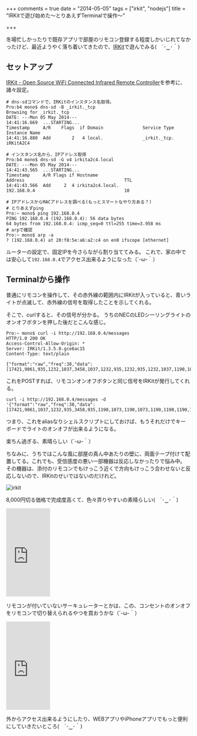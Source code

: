 +++
comments = true
date = "2014-05-05"
tags = ["irkit", "nodejs"]
title = "IRKitで遊び始めた〜とりあえずTerminalで操作〜"

+++

冬場忙しかったりで既存アプリで部屋のリモコン登録する程度しかいじれてなかったけど、最近ようやく落ち着いてきたので、[IRKit](http://www.amazon.co.jp/gp/product/B00H91KK26/ref=as_li_ss_tl?ie=UTF8&camp=247&creative=7399&creativeASIN=B00H91KK26&linkCode=as2&tag=mono0926-22)で遊んでみる(　´･‿･｀)

## セットアップ

[IRKit - Open Source WiFi Connected Infrared Remote Controller](http://getirkit.com/)を参考に、諸々設定。

```
# dns-sdコマンドで、IRKitのインスタンス名取得。
Pro:b4 mono$ dns-sd -B _irkit._tcp
Browsing for _irkit._tcp
DATE: ---Mon 05 May 2014---
14:41:16.669  ...STARTING...
Timestamp     A/R    Flags  if Domain               Service Type         Instance Name
14:41:16.880  Add        2   4 local.               _irkit._tcp.         iRKitA2C4
```

<!-- more -->

```
# インスタンス名から、IPアドレス取得
Pro:b4 mono$ dns-sd -G v4 irkita2c4.local
DATE: ---Mon 05 May 2014---
14:41:43.565  ...STARTING...
Timestamp     A/R Flags if Hostname                               Address                                      TTL
14:41:43.566  Add     2  4 irkita2c4.local.                       192.168.0.4                                  10
```

```
# IPアドレスからMACアドレスを調べる(もっとスマートなやり方ある？)
# とりあえずping
Pro:~ mono$ ping 192.168.0.4
PING 192.168.0.4 (192.168.0.4): 56 data bytes
64 bytes from 192.168.0.4: icmp_seq=0 ttl=255 time=3.958 ms
# arpで確認
Pro:~ mono$ arp -a
? (192.168.0.4) at 20:f8:5e:a6:a2:c4 on en0 ifscope [ethernet]
```

ルーターの設定で、固定IPを今さらながら割り当ててみる。
これで、家の中では安心して```192.168.0.4```でアクセス出来るようになった（´-ω-｀）


## Terminalから操作

普通にリモコンを操作して、その赤外線の範囲内にIRKitが入っていると、青いライトが点滅して、赤外線の信号を取得したことを示してくれる。

そこで、curlすると、その信号が分かる。
うちのNECのLEDシーリングライトのオンオフボタンを押した後だとこんな感じ。

```
Pro:~ mono$ curl -i http://192.168.0.4/messages
HTTP/1.0 200 OK
Access-Control-Allow-Origin: *
Server: IRKit/1.3.5.0.gce6ac15
Content-Type: text/plain

{"format":"raw","freq":38,"data":[17421,9061,935,1232,1037,3458,1037,1232,935,1232,935,1232,1037,1190,1037,1190,1037,3458,1037,3458,1037,1037,1037,3458,1037,3458,1037,1150,1037,3341,1073,3341,1073,1232,935,3458,935,3458,935,1232,1037,3341,935,1190,1073,3458,935,1190,1002,3458,1073,1073,1073,1190,1037,3458,1037,1190,1190,3228,968,1190,1073,3341,1073,1190,1002]}
```

これをPOSTすれば、リモコンオンオフボタンと同じ信号をIRKitが発行してくれる。
```
curl -i http://192.168.0.4/messages -d '{"format":"raw","freq":38,"data":[17421,9061,1037,1232,935,3458,935,1190,1073,1190,1073,1190,1190,1190,1073,1190,935,3458,1037,3341,1037,1190,935,3458,1002,3458,1002,1111,1111,3341,968,3458,968,1150,1150,3458,1037,3341,1037,1275,1002,3458,1002,1190,1037,3341,1037,1150,1150,3341,1037,1190,935,1275,935,3458,1037,1190,1002,3458,1037,1232,935,3458,1111,1111,1111]}'
```

つまり、これをaliasなりシェルスクリプトにしておけば、もうそれだけでキーボードでライトのオンオフが出来るようになる。

楽ちん過ぎる、素晴らしい（´-ω-｀）


ちなみに、うちではこんな風に部屋の真ん中あたりの壁に、両面テープ付けて配置してる。これでも、受信感度の悪い一部機器は反応しなかったりで悩み中。
その機器は、添付のリモコンでもけっこう近くで方向もけっこう合わせないと反応しないので、IRKitのせいではないのだけれど。

![irkit](/images/post/irkit.jpg)

8,000円切る価格で完成度高くて、色々弄りやすいの素晴らしい(　´･‿･｀)

<iframe src="http://rcm-fe.amazon-adsystem.com/e/cm?lt1=_blank&bc1=000000&IS2=1&bg1=FFFFFF&fc1=000000&lc1=0000FF&t=mono0926-22&o=9&p=8&l=as4&m=amazon&f=ifr&ref=ss_til&asins=B00H91KK26" style="width:120px;height:240px;" scrolling="no" marginwidth="0" marginheight="0" frameborder="0"></iframe>


リモコンが付いていないサーキュレーターとかは、この、コンセントのオンオフをリモコンで切り替えられるやつを買おうかな（´-ω-｀）

<iframe src="http://rcm-fe.amazon-adsystem.com/e/cm?lt1=_blank&bc1=000000&IS2=1&bg1=FFFFFF&fc1=000000&lc1=0000FF&t=mono0926-22&o=9&p=8&l=as4&m=amazon&f=ifr&ref=ss_til&asins=B0013L6ACM" style="width:120px;height:240px;" scrolling="no" marginwidth="0" marginheight="0" frameborder="0"></iframe>


外からアクセス出来るようにしたり、WEBアプリやiPhoneアプリでもっと便利にしていきたいところ(　´･‿･｀)
